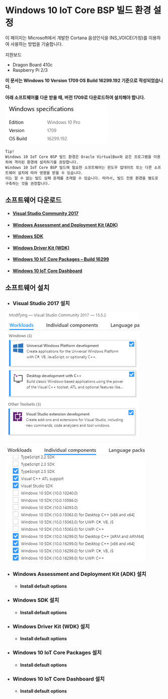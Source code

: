 # Windows 10 IoT Core BSP 빌드 환경 설정

이 페이지는 Microsoft에서 개발한 Cortana 음성인식을 INS\_VOICE\(가칭\)를 이용하여 사용하는 방법을 기술합니다.

지원보드

- Dragon Board 410c
- Raspberry Pi 2/3

**이 문서는 Windows 10 Version 1709 OS Build 16299.192 기준으로 작성되었습니다.**

**아래 소프트웨어를 다운 받을 때, 버전 1709로 다운로드하여 설치해야 합니다.**

![](/assets/Windows_specifications.png)


```
Tip!
Windows 10 IoT Core BSP 빌드 환경은 Oracle VirtualBox와 같은 프로그램을 이용하여 격리된 환경에 설치하기를 권장합니다.
Windows 10 IoT Core BSP 빌드에 필요한 소프트웨어는 윈도우 업데이트 또는 다른 소프트웨어 설치에 따라 영향을 받을 수 있습니다.
이는 알 수 없는 빌드 실패 문제를 초래할 수 있습니다. 따라서, 빌드 전용 환경을 별도로 구축하는 것을 권장합니다.
```

## 소프트웨어 다운로드

- #### [Visual Studio Community 2017](https://www.visualstudio.com/downloads/?utm_source=mscom&utm_campaign=msdocs)
- #### [Windows Assessment and Deployment Kit \(ADK\)](https://developer.microsoft.com/en-us/windows/hardware/windows-assessment-deployment-kit)
- #### [Windows SDK](https://developer.microsoft.com/en-us/windows/downloads/windows-10-sdk)
* #### [Windows Driver Kit \(WDK\)](https://developer.microsoft.com/en-us/windows/hardware/windows-driver-kit)
- #### [Windows 10 IoT Core Packages – Build 16299](https://www.microsoft.com/en-us/software-download/windows10iotcore)
- #### [Windows 10 IoT Core Dashboard](https://docs.microsoft.com/en-us/windows/iot-core/connect-your-device/IoTDashboard)

## 소프트웨어 설치

- ### Visual Studio 2017 설치

![](/assets/Visual_Studio_Install_Options_1.png)

![](/assets/Visual_Studio_Install_Options_2.png)

- ### Windows Assessment and Deployment Kit \(ADK\) 설치

    - #### Install default options

- ### Windows SDK 설치

    - #### Install default options

- ### Windows Driver Kit \(WDK\) 설치

    - #### Install default options

- ### Windows 10 IoT Core Packages 설치

    - #### Install default options

- ### Windows 10 IoT Core Dashboard 설치

    - #### Install default options



